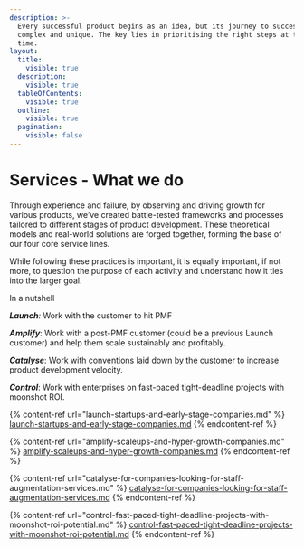 ```yaml
---
description: >-
  Every successful product begins as an idea, but its journey to success is
  complex and unique. The key lies in prioritising the right steps at the right
  time.
layout:
  title:
    visible: true
  description:
    visible: true
  tableOfContents:
    visible: true
  outline:
    visible: true
  pagination:
    visible: false
---
```


# Services - What we do

Through experience and failure, by observing and driving growth for various products, we’ve created battle-tested frameworks and processes tailored to different stages of product development. These theoretical models and real-world solutions are forged together, forming the base of our four core service lines.&#x20;

While following these practices is important, it is equally important, if not more, to question the purpose of each activity and understand how it ties into the larger goal.&#x20;

In a nutshell

_**Launch**:_  Work with the customer to hit PMF

_**Amplify**_: Work with a post-PMF customer (could be a previous Launch customer) and help them scale sustainably and profitably.

_**Catalyse**_: Work with conventions laid down by the customer to increase product development velocity.

_**Control**_: Work with enterprises on fast-paced tight-deadline projects with moonshot ROI.

{% content-ref url="launch-startups-and-early-stage-companies.md" %}
[launch-startups-and-early-stage-companies.md](launch-startups-and-early-stage-companies.md)
{% endcontent-ref %}

{% content-ref url="amplify-scaleups-and-hyper-growth-companies.md" %}
[amplify-scaleups-and-hyper-growth-companies.md](amplify-scaleups-and-hyper-growth-companies.md)
{% endcontent-ref %}

{% content-ref url="catalyse-for-companies-looking-for-staff-augmentation-services.md" %}
[catalyse-for-companies-looking-for-staff-augmentation-services.md](catalyse-for-companies-looking-for-staff-augmentation-services.md)
{% endcontent-ref %}

{% content-ref url="control-fast-paced-tight-deadline-projects-with-moonshot-roi-potential.md" %}
[control-fast-paced-tight-deadline-projects-with-moonshot-roi-potential.md](control-fast-paced-tight-deadline-projects-with-moonshot-roi-potential.md)
{% endcontent-ref %}

